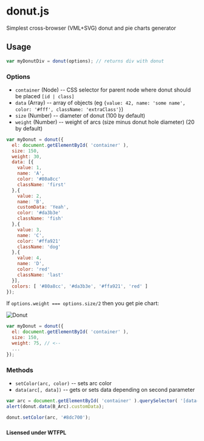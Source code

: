 donut.js
========

Simplest cross-browser (VML+SVG) donut and pie charts generator


## Usage
```js
var myDonutDiv = donut(options); // returns div with donut
```
### Options
- ``container`` (Node) -- CSS selector for parent node where donut should be placed ``[id | class]``
- ``data`` (Array) -- array of objects (eg ``{value: 42, name: 'some name', color: '#fff', className: 'extraClass'}``)
- ``size`` (Number) -- diameter of donut (100 by default)
- ``weight`` (Number) -- weight of arcs (size minus donut hole diameter) (20 by default)

```js
var myDonut = donut({
  el: document.getElementById( 'container' ),
  size: 150,
  weight: 30,
  data: [{
    value: 1,
    name: 'A',
    color: '#80a8cc'
    className: 'first'
  },{
    value: 2,
    name: 'B',
    customData: 'Yeah',
    color: '#da3b3e'
    className: 'fish'
  },{
    value: 3,
    name: 'C',
    color: '#ffa921'
    className: 'dog'
  },{
    value: 4,
    name: 'D',
    color: 'red'
    className: 'last'
  }],
  colors: [ '#80a8cc', '#da3b3e', '#ffa921', 'red' ]
});
```

If ``options.weight === options.size/2`` then you get pie chart:

![Donut](http://i.imgur.com/SzBRLVS.png)

```js
var myDonut = donut({
  el: document.getElementById( 'container' ),
  size: 150,
  weight: 75, // <--
  ...
});
```

### Methods
- ``setColor(arc, color)`` -- sets arc color
- ``data(arc[, data])`` -- gets or sets data depending on second parameter

```js
var arc = document.getElementById( 'container' ).querySelector( '[data-name="B"]' );
alert(donut.data(B_Arc).customData);

donut.setColor(arc, '#8dc700');
```

### 

**Lisensed under WTFPL**
